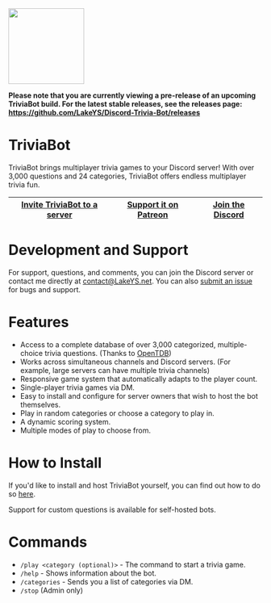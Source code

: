<img src=http://lakeys.net/triviabot/profile_t.png width=150 height=150>

**Please note that you are currently viewing a pre-release of an upcoming TriviaBot build. For the latest stable releases, see the releases page: https://github.com/LakeYS/Discord-Trivia-Bot/releases**

# TriviaBot
TriviaBot brings multiplayer trivia games to your Discord server! With over 3,000 questions and 24 categories, TriviaBot offers endless multiplayer trivia fun.

[__Invite TriviaBot to a server__](https://lakeys.net/triviabot/invite) | [Support it on Patreon](https://www.patreon.com/LakeYS) | [Join the Discord](https://discord.gg/s3vCQba)
------------ | ------------- | ------------- 

# Development and Support
For support, questions, and comments, you can join the Discord server or contact me directly at contact@LakeYS.net. You can also [submit an issue](https://github.com/LakeYS/Discord-Trivia-Bot/issues/new) for bugs and support.

# Features
- Access to a complete database of over 3,000 categorized, multiple-choice trivia questions. (Thanks to [OpenTDB](https://opentdb.com))
- Works across simultaneous channels and Discord servers. (For example, large servers can have multiple trivia channels)
- Responsive game system that automatically adapts to the player count.
- Single-player trivia games via DM.
- Easy to install and configure for server owners that wish to host the bot themselves.
- Play in random categories or choose a category to play in.
- A dynamic scoring system.
- Multiple modes of play to choose from.

# How to Install
If you'd like to install and host TriviaBot yourself, you can find out how to do so [here](http://lakeys.net/triviabot/install.html).

Support for custom questions is available for self-hosted bots.

# Commands
- `/play <category (optional)>` - The command to start a trivia game.
- `/help` - Shows information about the bot.
- `/categories` - Sends you a list of categories via DM.
- `/stop` (Admin only)
